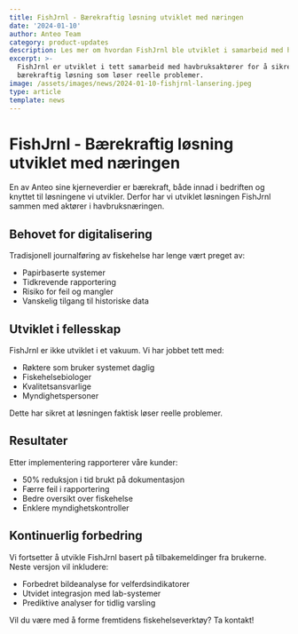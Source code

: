 ```yaml
---
title: FishJrnl - Bærekraftig løsning utviklet med næringen
date: '2024-01-10'
author: Anteo Team
category: product-updates
description: Les mer om hvordan FishJrnl ble utviklet i samarbeid med havbruksaktører
excerpt: >-
  FishJrnl er utviklet i tett samarbeid med havbruksaktører for å sikre en
  bærekraftig løsning som løser reelle problemer.
image: /assets/images/news/2024-01-10-fishjrnl-lansering.jpeg
type: article
template: news
---
```

# FishJrnl - Bærekraftig løsning utviklet med næringen

En av Anteo sine kjerneverdier er bærekraft, både innad i bedriften og knyttet til løsningene vi utvikler. Derfor har vi utviklet løsningen FishJrnl sammen med aktører i havbruksnæringen.

## Behovet for digitalisering

Tradisjonell journalføring av fiskehelse har lenge vært preget av:
- Papirbaserte systemer
- Tidkrevende rapportering
- Risiko for feil og mangler
- Vanskelig tilgang til historiske data

## Utviklet i fellesskap

FishJrnl er ikke utviklet i et vakuum. Vi har jobbet tett med:
- Røktere som bruker systemet daglig
- Fiskehelsebiologer
- Kvalitetsansvarlige
- Myndighetspersoner

Dette har sikret at løsningen faktisk løser reelle problemer.

## Resultater

Etter implementering rapporterer våre kunder:
- 50% reduksjon i tid brukt på dokumentasjon
- Færre feil i rapportering
- Bedre oversikt over fiskehelse
- Enklere myndighetskontroller

## Kontinuerlig forbedring

Vi fortsetter å utvikle FishJrnl basert på tilbakemeldinger fra brukerne. Neste versjon vil inkludere:
- Forbedret bildeanalyse for velferdsindikatorer
- Utvidet integrasjon med lab-systemer
- Prediktive analyser for tidlig varsling

Vil du være med å forme fremtidens fiskehelseverktøy? Ta kontakt!
